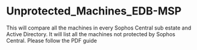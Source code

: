 # Unprotected_Machines_EDB-MSP
This will compare all the machines in every Sophos Central sub estate and Active Directory. It will list all the machines not protected by Sophos Central. Please follow the PDF guide

